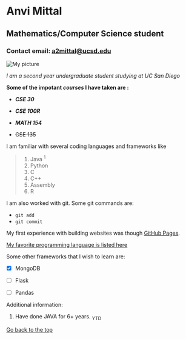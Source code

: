 # **Anvi Mittal**
## Mathematics/Computer Science student
### Contact email: a2mittal@ucsd.edu

![My picture](https://upload.wikimedia.org/wikipedia/commons/5/50/Black_colour.jpg)

_I am a second year undergraduate student studying at UC San Diego_
  

**Some of the impotant _courses_ I have taken are :**
- ***CSE 30***
* ***CSE 100R***
+ ***MATH 154***
- ~~CSE 135~~

I am familiar with several coding languages and frameworks like
> 1. Java <sup>1</sup>
> 2. Python
> 3. C
> 4. C++
> 5. Assembly
> 6. R 

I am also worked with git. Some git commands are:

- `git add`
- `git commit`

My first experience with building websites was though [GitHub Pages](https://pages.github.com/).

[My favorite programming language is listed here](README.md)

Some other frameworks that I wish to learn are:

- [X] MongoDB
- [ ] Flask
- [ ] Pandas 


Additional information:
1. Have done JAVA for 6+ years. <sub> YTD</sub>


[Go back to the top](#anvi-mittal)